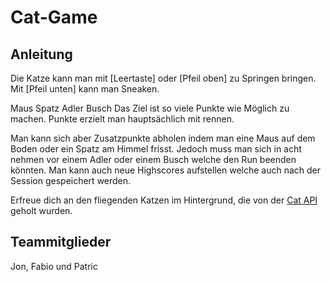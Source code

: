 # Cat-Game

## Anleitung

Die Katze kann man mit [Leertaste] oder [Pfeil oben] zu Springen bringen.
Mit [Pfeil unten] kann man Sneaken.

Maus Spatz Adler Busch
Das Ziel ist so viele Punkte wie Möglich zu machen.
Punkte erzielt man hauptsächlich mit rennen.

Man kann sich aber Zusatzpunkte abholen indem man eine Maus auf dem Boden oder ein Spatz am Himmel frisst.
Jedoch muss man sich in acht nehmen vor einem Adler oder einem Busch welche den Run beenden könnten. 
Man kann auch neue Highscores aufstellen welche auch nach der Session gespeichert werden.

Erfreue dich an den fliegenden Katzen im Hintergrund, die von der [Cat API](https://thecatapi.com/) geholt wurden.



## Teammitglieder

Jon, Fabio und Patric
